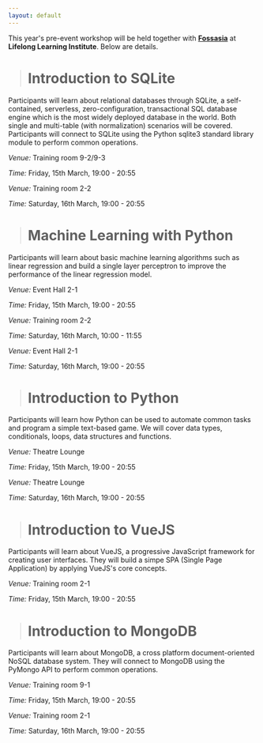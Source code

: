 ```yaml
---
layout: default
---
```

<!---
# Online Workshop
The online workshop is designed to help aid participants for the main competition during the Conference Day. Participants are first advised to **go through the lessons** materials posted at their own convenience. A **Q&A session** will then be held **weekly at *ClassDo*** by the respective speakers to help clarify participants’ doubts of the particular week’s topic.
An invitation link to the *ClassDo* session would be emailed to participants as well as posted onto the website before the week’s session. Learn more about the *ClassDo* Sessions <a href= "https://learn.classdo.com/buildingblocs/">here</a>!
> **Participants/Non-participants of BuildingBloCS:** Feel free to join us in our live sessions! Sign up <a href= "https://docs.google.com/forms/d/e/1FAIpQLSe1gu5bdATszY-I5UEO8AOq9roUyo5G3lwZIfIzhIzg6H5aHg/viewform" >here</a> for your preferred 30 minutes slot within 2pm-5pm every Sunday!The exact time slot will be emailed to you before the actual day.
## Week 1: How to Set-Up a Front-End Interface
<a class="btn" target="_blank" href="https://docs.google.com/document/d/13oGbwIFS9wU8EUkcr1SgsJeAX3tQTan1U3RD1M-LiV4/view">View Lesson 1</a>
<a class="btn" target="_blank" href="https://docs.google.com/document/d/1uc7rQSSzfillXUqPKKTXPD9f2Ld88i64I-Xxa-1Jqjg/view">View Lesson 2</a>
<a class="btn" target="_blank" href="https://learn.classdo.com/buildingblocs/">Join Q&A</a>
*Q&A Date:* 6 May (Sunday), 2pm-5pm 
*Main Speakers:* Dai Tianle, Jin Zi Long
We explore some basic understanding and skills sets in the realm of HTML and CSS, such as tags, attributes, identifiers and styles.
### Learning Outcomes
* Know some essential tags (headers, a, img, p, form).
* Understand html/css structure.
* Build first html/css template.
* Understand and apply essential CSS rules
* Understand how CSS targets tags and use <div> tags </div>
* ID and Class
* Google Fonts
## Week 2: Python Programming for Beginners
<a class="btn" target="_blank" href="https://docs.google.com/document/d/1smROx_-7g1r6pZFl1wPNKoB-essFN0TAArIQ4LhM8R0/view">View Lesson 3</a>
<a class="btn" target="_blank" href="https://docs.google.com/document/d/18Jd9bro28SGY7Odu_GVweXiWJPfx9YngvnqHYW6tuY8/view">View Lesson 4</a>
<a class="btn" target="_blank" href="https://classdo.com/">Join Q&A</a>
*Q&A Date:* 13 May (Sunday) , 2pm-5pm 
*Main Speakers:* Aaron Peh Boon Wan, Kenneth Haw
We explore how to code programs using Python and its different tools such as variables, conditionals and various data structures.
### Learning Outcomes
* Variables: declaration, types, scopes.
* Conditionals.
* Functions: Input, output, procedures.
* Import: Libraries.
## Week 3: Building a Python Web-App with Flask
<a class="btn" target="_blank" href="https://docs.google.com/presentation/d/1HMm89YIqVsDyFNwu09XiTxFEtUD6Qf_jbdzo1Ue2Uss/view">View Lesson 5</a>
<a class="btn" target="_blank" href="https://learn.classdo.com/buildingblocs/">Join Q&A</a>
*Q&A Date:* 20 May (Sunday), 2pm-5pm 
*Main Speakers:* Yong Kai Qi, Tjandy Putra
This week, we combine what we learn in the previous 2 weeks, and learn how to display a Python Program in the web environment.
### Learning Outcomes
* Flask Helloworld program
* Multiple pages
* Jinja basics
* HTTP Protocols
## Week 4: Finale Workshop
<a class="btn disabled" target="_blank" href="https://learn.classdo.com/buildingblocs/">Join Q&A</a>
*Q&A Date:* 27 May (Sunday), 2pm-5pm 
If the demand is high, we will also open up a final consultation session to answer any questions you have for the actual competiton on 1 June!
--->
This year's pre-event workshop will be held together with **[Fossasia](https://2019.fossasia.org/)** at **Lifelong Learning Institute**. Below are details.

># Introduction to SQLite

Participants will learn about relational databases through SQLite, a self-contained, serverless, zero-configuration, transactional SQL database engine which is the most widely deployed database in the world. Both single and multi-table (with normalization) scenarios will be covered. Participants will connect to SQLite using the Python sqlite3 standard library module to perform common operations.

*Venue:* Training room 9-2/9-3

*Time:* Friday, 15th March, 19:00 - 20:55

*Venue:* Training room 2-2

*Time:* Saturday, 16th March, 19:00 - 20:55


># Machine Learning with Python

Participants will learn about basic machine learning algorithms such as linear regression and build a single layer perceptron to improve the performance of the linear regression model.

*Venue:* Event Hall 2-1

*Time:* Friday, 15th March, 19:00 - 20:55


*Venue:* Training room 2-2

*Time:* Saturday, 16th March, 10:00 - 11:55


*Venue:* Event Hall 2-1

*Time:* Saturday, 16th March, 19:00 - 20:55


># Introduction to Python

Participants will learn how Python can be used to automate common tasks and program a simple text-based game. We will cover data types, conditionals, loops, data structures and functions.

*Venue:* Theatre Lounge

*Time:* Friday, 15th March, 19:00 - 20:55


*Venue:* Theatre Lounge

*Time:* Saturday, 16th March, 19:00 - 20:55


># Introduction to VueJS

Participants will learn about VueJS, a progressive JavaScript framework for creating user interfaces. They will build a simpe SPA (Single Page Application) by applying VueJS's core concepts.

*Venue:* Training room 2-1

*Time:* Friday, 15th March, 19:00 - 20:55


># Introduction to MongoDB

Participants will learn about MongoDB, a cross platform document-oriented NoSQL database system. They will connect to MongoDB using the PyMongo API to perform common operations.

*Venue:* Training room 9-1

*Time:* Friday, 15th March, 19:00 - 20:55

*Venue:* Training room 2-1

*Time:* Saturday, 16th March, 19:00 - 20:55
